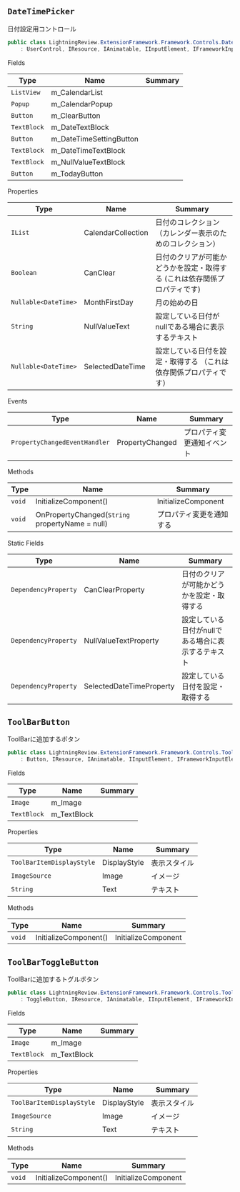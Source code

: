 ## `DateTimePicker`

日付設定用コントロール
```csharp
public class LightningReview.ExtensionFramework.Framework.Controls.DateTimePicker
    : UserControl, IResource, IAnimatable, IInputElement, IFrameworkInputElement, ISupportInitialize, IHaveResources, IQueryAmbient, IAddChild, INotifyPropertyChanged, IComponentConnector

```

Fields

| Type | Name | Summary | 
| --- | --- | --- | 
| `ListView` | m_CalendarList |  | 
| `Popup` | m_CalendarPopup |  | 
| `Button` | m_ClearButton |  | 
| `TextBlock` | m_DateTextBlock |  | 
| `Button` | m_DateTimeSettingButton |  | 
| `TextBlock` | m_DateTimeTextBlock |  | 
| `TextBlock` | m_NullValueTextBlock |  | 
| `Button` | m_TodayButton |  | 


Properties

| Type | Name | Summary | 
| --- | --- | --- | 
| `IList` | CalendarCollection | 日付のコレクション（カレンダー表示のためのコレクション） | 
| `Boolean` | CanClear | 日付のクリアが可能かどうかを設定・取得する  (これは依存関係プロパティです) | 
| `Nullable<DateTime>` | MonthFirstDay | 月の始めの日 | 
| `String` | NullValueText | 設定している日付がnullである場合に表示するテキスト | 
| `Nullable<DateTime>` | SelectedDateTime | 設定している日付を設定・取得する  （これは依存関係プロパティです） | 


Events

| Type | Name | Summary | 
| --- | --- | --- | 
| `PropertyChangedEventHandler` | PropertyChanged | プロパティ変更通知イベント | 


Methods

| Type | Name | Summary | 
| --- | --- | --- | 
| `void` | InitializeComponent() | InitializeComponent | 
| `void` | OnPropertyChanged(`String` propertyName = null) | プロパティ変更を通知する | 


Static Fields

| Type | Name | Summary | 
| --- | --- | --- | 
| `DependencyProperty` | CanClearProperty | 日付のクリアが可能かどうかを設定・取得する | 
| `DependencyProperty` | NullValueTextProperty | 設定している日付がnullである場合に表示するテキスト | 
| `DependencyProperty` | SelectedDateTimeProperty | 設定している日付を設定・取得する | 


## `ToolBarButton`

ToolBarに追加するボタン
```csharp
public class LightningReview.ExtensionFramework.Framework.Controls.ToolBarButton
    : Button, IResource, IAnimatable, IInputElement, IFrameworkInputElement, ISupportInitialize, IHaveResources, IQueryAmbient, IAddChild, ICommandSource, IComponentConnector

```

Fields

| Type | Name | Summary | 
| --- | --- | --- | 
| `Image` | m_Image |  | 
| `TextBlock` | m_TextBlock |  | 


Properties

| Type | Name | Summary | 
| --- | --- | --- | 
| `ToolBarItemDisplayStyle` | DisplayStyle | 表示スタイル | 
| `ImageSource` | Image | イメージ | 
| `String` | Text | テキスト | 


Methods

| Type | Name | Summary | 
| --- | --- | --- | 
| `void` | InitializeComponent() | InitializeComponent | 


## `ToolBarToggleButton`

ToolBarに追加するトグルボタン
```csharp
public class LightningReview.ExtensionFramework.Framework.Controls.ToolBarToggleButton
    : ToggleButton, IResource, IAnimatable, IInputElement, IFrameworkInputElement, ISupportInitialize, IHaveResources, IQueryAmbient, IAddChild, ICommandSource, IComponentConnector

```

Fields

| Type | Name | Summary | 
| --- | --- | --- | 
| `Image` | m_Image |  | 
| `TextBlock` | m_TextBlock |  | 


Properties

| Type | Name | Summary | 
| --- | --- | --- | 
| `ToolBarItemDisplayStyle` | DisplayStyle | 表示スタイル | 
| `ImageSource` | Image | イメージ | 
| `String` | Text | テキスト | 


Methods

| Type | Name | Summary | 
| --- | --- | --- | 
| `void` | InitializeComponent() | InitializeComponent | 



